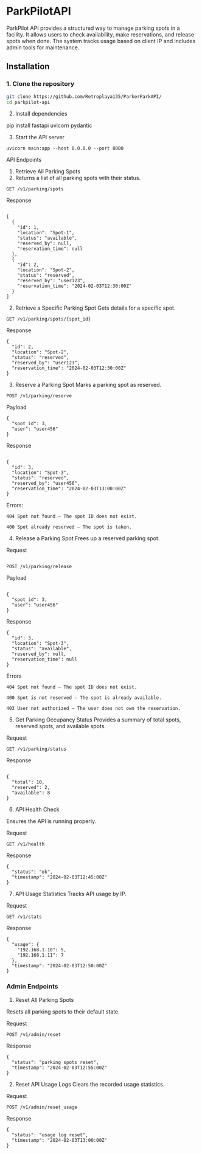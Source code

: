 # ParkPilotAPI

ParkPilot API provides a structured way to manage parking spots in a facility. It allows users to check availability, make reservations, and release spots when done. The system tracks usage based on client IP and includes admin tools for maintenance.

## Installation

### 1. Clone the repository
```bash
git clone https://github.com/Retroplaya135/ParkerParkAPI/
cd parkpilot-api
```

2. Install dependencies

pip install fastapi uvicorn pydantic

3. Start the API server
```
uvicorn main:app --host 0.0.0.0 --port 8000
```

API Endpoints

1. Retrieve All Parking Spots
2. Returns a list of all parking spots with their status.

```
GET /v1/parking/spots
```

Response

```

[
  {
    "id": 1,
    "location": "Spot-1",
    "status": "available",
    "reserved_by": null,
    "reservation_time": null
  },
  {
    "id": 2,
    "location": "Spot-2",
    "status": "reserved",
    "reserved_by": "user123",
    "reservation_time": "2024-02-03T12:30:00Z"
  }
]
```

2. Retrieve a Specific Parking Spot
Gets details for a specific spot.

```
GET /v1/parking/spots/{spot_id}
```

Response

```
{
  "id": 2,
  "location": "Spot-2",
  "status": "reserved",
  "reserved_by": "user123",
  "reservation_time": "2024-02-03T12:30:00Z"
}
```

3. Reserve a Parking Spot
Marks a parking spot as reserved.

```
POST /v1/parking/reserve
```

Payload
```
{
  "spot_id": 3,
  "user": "user456"
}
```

Response
```

{
  "id": 3,
  "location": "Spot-3",
  "status": "reserved",
  "reserved_by": "user456",
  "reservation_time": "2024-02-03T13:00:00Z"
}
```


Errors:

```404 Spot not found – The spot ID does not exist.```

```400 Spot already reserved – The spot is taken.```


4. Release a Parking Spot
Frees up a reserved parking spot.

Request
```

POST /v1/parking/release
```


Payload
```

{
  "spot_id": 3,
  "user": "user456"
}
```


Response
```
{
  "id": 3,
  "location": "Spot-3",
  "status": "available",
  "reserved_by": null,
  "reservation_time": null
}
```


Errors

``` 404 Spot not found – The spot ID does not exist. ```

```400 Spot is not reserved – The spot is already available.```

```403 User not authorized – The user does not own the reservation.```

5. Get Parking Occupancy Status
Provides a summary of total spots, reserved spots, and available spots.

Request
```
GET /v1/parking/status
```

Response
```

{
  "total": 10,
  "reserved": 2,
  "available": 8
}
```


6. API Health Check
   
Ensures the API is running properly.

Request
```
GET /v1/health
```


Response
```
{
  "status": "ok",
  "timestamp": "2024-02-03T12:45:00Z"
}
```


7. API Usage Statistics
Tracks API usage by IP.

Request
```
GET /v1/stats
```

Response
```
{
  "usage": {
    "192.168.1.10": 5,
    "192.168.1.11": 7
  },
  "timestamp": "2024-02-03T12:50:00Z"
}
```

### Admin Endpoints

1. Reset All Parking Spots
   
Resets all parking spots to their default state.

Request

```
POST /v1/admin/reset
```

Response

```
{
  "status": "parking spots reset",
  "timestamp": "2024-02-03T12:55:00Z"
}
```

2. Reset API Usage Logs
Clears the recorded usage statistics.

Request

```
POST /v1/admin/reset_usage
```

Response
```
{
  "status": "usage log reset",
  "timestamp": "2024-02-03T13:00:00Z"
}
```

